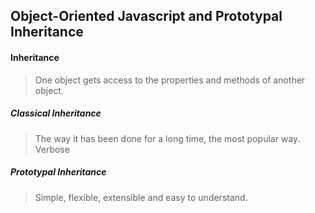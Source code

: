 ## Object-Oriented Javascript and Prototypal Inheritance

#### Inheritance 
> One object gets access to the properties and methods of another object.

##### Classical Inheritance
> The way it has been done for a long time, the most popular way.
> Verbose

##### Prototypal Inheritance 
> Simple, flexible, extensible and easy to understand.